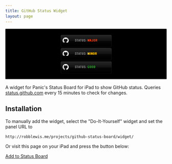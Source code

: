 ```yaml
---
title: GitHub Status Widget
layout: page
---
```


![Github Cover Photo](githubstatus.png)

A widget for Panic's Status Board for iPad to show GitHub status. Queries [status.github.com](http://status.github.com) every 15 minutes to check for changes.

## Installation

To manually add the widget, select the "Do-It-Yourself" widget and set the panel URL to

	http://robblewis.me/projects/github-status-board/widget/

Or visit this page on your iPad and press the button below:

<p class="button"><a href="">Add to Status Board</a></p>